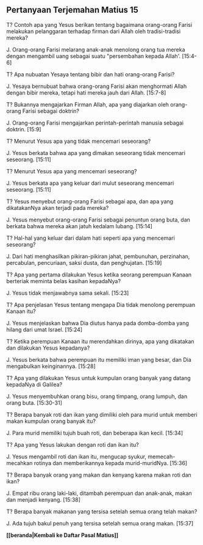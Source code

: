 ﻿## Pertanyaan Terjemahan Matius 15 ##

T? Contoh apa yang Yesus berikan tentang bagaimana orang-orang Farisi melakukan pelanggaran terhadap firman dari Allah oleh tradisi-tradisi mereka?

J. Orang-orang Farisi melarang anak-anak menolong orang tua mereka dengan mengambil uang sebagai suatu "persembahan kepada Allah'. [15:4-6]

T? Apa nubuatan Yesaya tentang bibir dan hati orang-orang Farisi?

J. Yesaya bernubuat bahwa orang-orang Farisi akan menghormati Allah dengan bibir mereka, tetapi hati mereka jauh dari Allah. [15:7-8]

T? Bukannya mengajarkan Firman Allah, apa yang diajarkan oleh orang-orang Farisi sebagai doktrin?

J. Orang-orang Farisi mengajarkan perintah-perintah manusia sebagai doktrin. [15:9]

T? Menurut Yesus apa yang tidak mencemari seseorang?

J. Yesus berkata bahwa apa yang dimakan seseorang tidak mencemari seseorang. [15:11]

T? Menurut Yesus apa yang mencemari seseorang?

J. Yesus berkata apa yang keluar dari mulut seseorang mencemari seseorang. [15:11]

T? Yesus menyebut orang-orang Farisi sebagai apa, dan apa yang dikatakanNya akan terjadi pada mereka?

J. Yesus menyebut orang-orang Farisi sebagai penuntun orang buta, dan berkata bahwa mereka akan jatuh kedalam lubang. [15:14]

T? Hal-hal yang keluar dari dalam hati seperti apa yang mencemari seseorang?

J. Dari hati menghasilkan pikiran-pikiran jahat, pembunuhan, perzinahan, percabulan, pencuriaan, saksi dusta, dan penghujatan. [15:19]

T? Apa yang pertama dilakukan Yesus ketika seorang perempuan Kanaan berteriak meminta belas kasihan kepadaNya?

J. Yesus tidak menjawabnya sama sekali. [15:23]

T? Apa penjelasan Yesus tentang mengapa Dia tidak menolong perempuan Kanaan itu?

J. Yesus menjelaskan bahwa Dia diutus hanya pada domba-domba yang hilang dari umat Israel. [15:24]

T? Ketika perempuan Kanaan itu merendahkan dirinya, apa yang dikatakan dan dilakukan Yesus kepadanya?

J. Yesus berkata bahwa perempuan itu memiliki iman yang besar, dan Dia mengabulkan keinginannya. [15:28]

T? Apa yang dilakukan Yesus untuk kumpulan orang banyak yang datang kepadaNya di Galilea?

J. Yesus menyembuhkan orang bisu, orang timpang, orang lumpuh, dan orang buta. [15:30-31]

T? Berapa banyak roti dan ikan yang dimiliki oleh para murid untuk memberi makan kumpulan orang banyak itu?

J. Para murid memiliki tujuh buah roti, dan beberapa ikan kecil. [15:34]

T? Apa yang Yesus lakukan dengan roti dan ikan itu?

J. Yesus mengambil roti dan ikan itu, mengucap syukur, memecah-mecahkan rotinya dan memberikannya kepada murid-muridNya. [15:36]

T? Berapa banyak orang yang makan dan kenyang karena makan roti dan ikan?

J. Empat ribu orang laki-laki, ditambah perempuan dan anak-anak, makan dan menjadi kenyang. [15:38]

T? Berapa banyak makanan yang tersisa setelah semua orang telah makan?

J. Ada tujuh bakul penuh yang tersisa setelah semua orang makan. [15:37]

__[[beranda|Kembali ke Daftar Pasal Matius]]__

